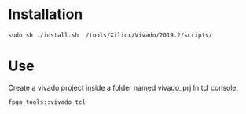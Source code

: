# Installation

```
sudo sh ./install.sh  /tools/Xilinx/Vivado/2019.2/scripts/
```

# Use

Create a vivado project inside a folder named vivado_prj
In tcl console: 

```
fpga_tools::vivado_tcl
```

